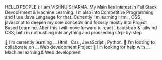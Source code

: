 HELLO PEOPLE (:
I am VISHNU SHARMA. My Main lies interest in Full Stack Devoplement & Machine Learning. I m also into Competitive Programming and I use Java Langauge for that. Currently i m learning Html , CSS , javascript to deepen my core concepts and focusly mostly into Project Based Learning. After this i will move forward to react , bootstrap & tailwind CSS, but i m not rushing into anything and proceeding step-by-step.

🌱 I’m currently learning ... Html , Css , JavaScript , Python.
👯 I’m looking to collaborate on ... Web development Project
🤔 I’m looking for help with ... Machine learning & Web development

